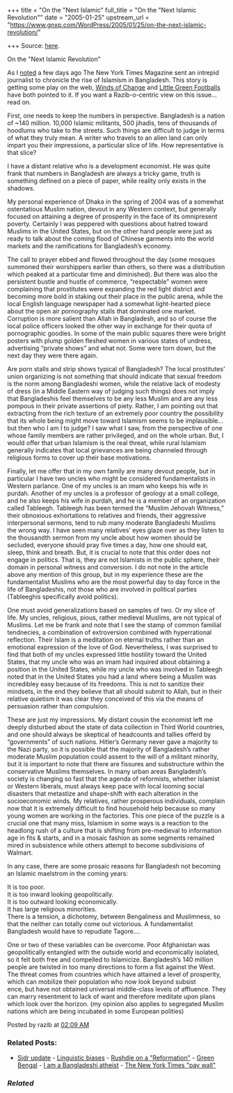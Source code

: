+++
title = "On the \"Next Islamic"
full_title = "On the \"Next Islamic Revolution\""
date = "2005-01-25"
upstream_url = "https://www.gnxp.com/WordPress/2005/01/25/on-the-next-islamic-revolution/"

+++
Source: [here](https://www.gnxp.com/WordPress/2005/01/25/on-the-next-islamic-revolution/).

On the "Next Islamic Revolution"

As I [noted](https://www.gnxp.com/MT2/archives/003496.html) a few days ago The New York Times Magazine sent an intrepid journalist to chronicle the rise of Islamism in Bangladesh. This story is getting some play on the web, [Winds of Change](http://www.windsofchange.net/archives/006204.php) and [Little Green Footballs](http://littlegreenfootballs.com/weblog/?entry=14447_The_Next_Islamist_Revolution&only=yes) have both pointed to it. If you want a Razib-o-centric view on this issue…read on.

First, one needs to keep the numbers in perspective. Bangladesh is a nation of \~140 million. 10,000 Islamic militants, 500 jihadis, tens of thousands of hoodlums who take to the streets. Such things are difficult to judge in terms of what they truly mean. A writer who travels to an alien land can only impart you their impressions, a particular slice of life. How representative is that slice?

I have a distant relative who is a development economist. He was quite frank that numbers in Bangladesh are always a tricky game, truth is something defined on a piece of paper, while reality only exists in the shadows.

My personal experience of Dhaka in the spring of 2004 was of a somewhat ostentatious Muslim nation, devout in any Western context, but generally focused on attaining a degree of prosperity in the face of its omnipresent poverty. Certainly I was peppered with questions about hatred toward Muslims in the United States, but on the other hand people were just as ready to talk about the coming flood of Chinese garments into the world markets and the ramifications for Bangladesh’s economy.

The call to prayer ebbed and flowed throughout the day (some mosques summoned their worshippers earlier than others, so there was a distribution which peaked at a particular time and diminished). But there was also the persistent bustle and hustle of commerce, “respectable” women were complaining that prostitutes were expanding the red light district and becoming more bold in staking out their place in the public arena, while the local English language newspaper had a somewhat light-hearted piece about the open air pornography stalls that dominated one market. Corruption is more salient than Allah in Bangladesh, and so of course the local police officers looked the other way in exchange for their quota of pornographic goodies. In some of the main public squares there were bright posters with plump golden fleshed women in various states of undress, advertising “private shows” and what not. Some were torn down, but the next day they were there again.

Are porn stalls and strip shows typical of Bangladesh? The local prostitutes’ union organizing is not something that should indicate that sexual freedom is the norm among Bangladeshi women, while the relative lack of modesty of dress (in a Middle Eastern way of judging such things) does not imply that Bangladeshis feel themselves to be any less Muslim and are any less pompous in their private assertions of piety. Rather, I am pointing out that extracting from the rich texture of an extremely poor country the possibility that its whole being might move toward Islamism seems to be implausible…but then who I am I to judge? I saw what I saw, from the perspective of one whose family members are rather privileged, and on the whole urban. But, I would offer that urban Islamism is the real threat, while rural Islamism generally indicates that local grievances are being channeled through religious forms to cover up their base motivations.

Finally, let me offer that in my own family are many devout people, but in particular I have two uncles who might be considered fundamentalists in Western parlance. One of my uncles is an imam who keeps his wife in purdah. Another of my uncles is a professor of geology at a small college, and he also keeps his wife in purdah, and he is a member of an organization called Tableegh. Tableegh has been termed the “Muslim Jehovah Witness,” their obnoxious exhortations to relatives and friends, their aggressive interpersonal sermons, tend to rub many moderate Bangladeshi Muslims the wrong way. I have seen many relatives’ eyes glaze over as they listen to the thousandth sermon from my uncle about how women should be secluded, everyone should pray five times a day, how one should eat, sleep, think and breath. But, it is crucial to note that this order does not engage in politics. That is, they are not Islamists in the public sphere, their domain in personal witness and conversion. I do not note in the article above any mention of this group, but in my experience these are the fundamentalist Muslims who are the most powerful day to day force in the life of Bangladeshis, not those who are involved in political parties (Tableeghis specifically avoid politics).

One must avoid generalizations based on samples of two. Or my slice of life. My uncles, religious, pious, rather medieval Muslims, are not typical of Muslims. Let me be frank and note that I see the stamp of common familial tendnecies, a combination of extroversion combined with hyperrational reflection. Their Islam is a meditation on eternal truths rather than an emotional expression of the love of God. Nevertheless, I was surprised to find that both of my uncles expressed little hostility toward the United States, that my uncle who was an imam had inquired about obtaining a position in the United States, while my uncle who was involved in Tableegh noted that in the United States you had a land where being a Muslim was incredibley easy because of its freedoms. This is not to sanitize their mindsets, in the end they believe that all should submit to Allah, but in their relative quietism it was clear they conceived of this via the means of persuasion rather than compulsion.

These are just my impressions. My distant cousin the economist left me deeply disturbed about the state of data collection in Third World countries, and one should always be skeptical of headcounts and tallies offerd by “governments” of such nations. Hitler’s Germany never gave a majority to the Nazi party, so it is possible that the majority of Bangladesh’s rather moderate Muslim population could assent to the will of a militant minority, but it is important to note that there are fissures and substructure within the conservative Muslims themselves. In many urban areas Bangladesh’s society is changing so fast that the agenda of reformists, whether Islamist or Western liberals, must always keep pace with local looming social disasters that metastize and shape-shift with each alteration in the socioeconomic winds. My relatives, rather prosperous individuals, complain now that it is extremely difficult to find household help because so many young women are working in the factories. This one piece of the puzzle is a crucial one that many miss, Islamism in some ways is a reaction to the headlong rush of a culture that is shifting from pre-medieval to information age in fits & starts, and in a mosaic fashion as some segments remained mired in subsistence while others attempt to become subdivisions of Walmart.

In any case, there are some prosaic reasons for Bangladesh not becoming an Islamic maelstrom in the coming years:

It is too poor.  
It is too inward looking geopolitically.  
It is too outward looking economically.  
It has large religious minorities.  
There is a tension, a dichotomy, between Bengaliness and Muslimness, so that the neither can totally come out victorious. A fundamentalist Bangladesh would have to repudiate Tagore….

One or two of these variables can be overcome. Poor Afghanistan was geopolitically entangled with the outside world and economically isolated, so it felt both free and compelled to Islamicize. Bangladesh’s 140 million people are twisted in too many directions to form a fist against the West. The threat comes from countries which have attained a level of prosperity, which can mobilize their population who now look beyond subsist  
ence, but have not obtained universal middle-class levels of affluence. They can marry resentment to lack of want and therefore meditate upon plans which look over the horizon. (my opinion also applies to segregated Muslim nations which are being incubated in some European polities)

Posted by razib at [02:09 AM](https://www.gnxp.com/MT2/archives/003517.html) [](http://js-kit.com/api/static/pop_comments?ref=http://gnxp.com&path=/3517?url=http://www.gnxp.com/MT2/archives/003517.html&thetime=%20012505&MT=true)

### Related Posts:

- [Sidr update](https://www.gnxp.com/WordPress/2007/11/18/sidr-update/) - [Linguistic
  biases](https://www.gnxp.com/WordPress/2006/05/05/linguistic-biases/) - [Rushdie on a
  "Reformation"](https://www.gnxp.com/WordPress/2005/08/07/rushdie-on-a-reformation/) - [Green
  Bengal](https://www.gnxp.com/WordPress/2005/01/22/green-bengal/) - [I am a Bangladeshi
  atheist](https://www.gnxp.com/WordPress/2015/04/06/i-am-a-bangladeshi-atheist/) - [The New York Times "pay
  wall"](https://www.gnxp.com/WordPress/2011/03/31/the-new-york-times-pay-wall/)

### *Related*

[](https://www.addtoany.com/add_to/facebook?linkurl=https%3A%2F%2Fwww.gnxp.com%2FWordPress%2F2005%2F01%2F25%2Fon-the-next-islamic-revolution%2F&linkname=On%20the%20%22Next%20Islamic%20Revolution%22 "Facebook")[](https://www.addtoany.com/add_to/twitter?linkurl=https%3A%2F%2Fwww.gnxp.com%2FWordPress%2F2005%2F01%2F25%2Fon-the-next-islamic-revolution%2F&linkname=On%20the%20%22Next%20Islamic%20Revolution%22 "Twitter")[](https://www.addtoany.com/add_to/email?linkurl=https%3A%2F%2Fwww.gnxp.com%2FWordPress%2F2005%2F01%2F25%2Fon-the-next-islamic-revolution%2F&linkname=On%20the%20%22Next%20Islamic%20Revolution%22 "Email")[](https://www.addtoany.com/share)
